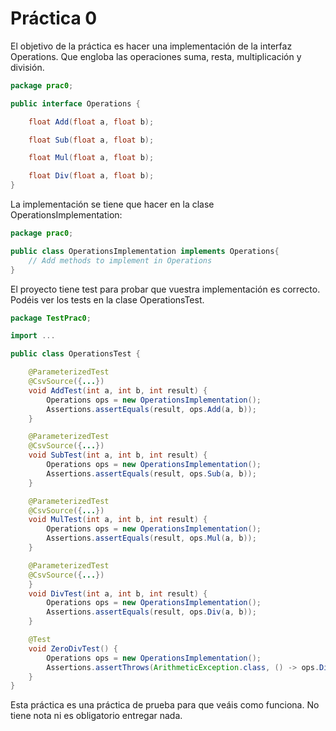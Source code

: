 # Práctica 0
El objetivo de la práctica es hacer una implementación de la interfaz Operations. Que engloba las operaciones suma, resta, multiplicación y división.

```java
package prac0;

public interface Operations {

    float Add(float a, float b);

    float Sub(float a, float b);

    float Mul(float a, float b);

    float Div(float a, float b);
}
```

La implementación se tiene que hacer en la clase OperationsImplementation:

```java
package prac0;

public class OperationsImplementation implements Operations{
    // Add methods to implement in Operations
}
```

El proyecto tiene test para probar que vuestra implementación es correcto. Podéis ver los tests en la clase OperationsTest.
```java
package TestPrac0;

import ...

public class OperationsTest {

    @ParameterizedTest
    @CsvSource({...})
    void AddTest(int a, int b, int result) {
        Operations ops = new OperationsImplementation();
        Assertions.assertEquals(result, ops.Add(a, b));
    }

    @ParameterizedTest
    @CsvSource({...})
    void SubTest(int a, int b, int result) {
        Operations ops = new OperationsImplementation();
        Assertions.assertEquals(result, ops.Sub(a, b));
    }

    @ParameterizedTest
    @CsvSource({...})
    void MulTest(int a, int b, int result) {
        Operations ops = new OperationsImplementation();
        Assertions.assertEquals(result, ops.Mul(a, b));
    }

    @ParameterizedTest
    @CsvSource({...})
    }
    void DivTest(int a, int b, int result) {
        Operations ops = new OperationsImplementation();
        Assertions.assertEquals(result, ops.Div(a, b));
    }

    @Test
    void ZeroDivTest() {
        Operations ops = new OperationsImplementation();
        Assertions.assertThrows(ArithmeticException.class, () -> ops.Div(5, 0));
    }
}
```

Esta práctica es una práctica de prueba para que veáis como funciona. No tiene nota ni es obligatorio entregar nada.
